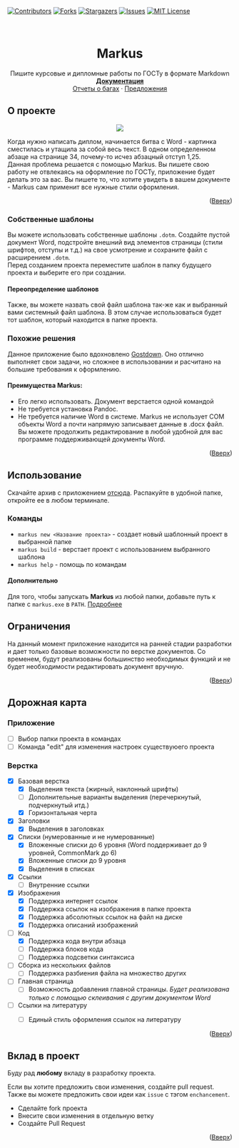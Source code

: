 <a name="document_top"></a>

[![Contributors][contributors-shield]][contributors-url]
[![Forks][forks-shield]][forks-url]
[![Stargazers][stars-shield]][stars-url]
[![Issues][issues-shield]][issues-url]
[![MIT License][license-shield]][license-url]

<br />
<div align="center">
  <!--
  <a href="https://github.com/Cregennan/Markus">
    <img src="https://sun9-40.userapi.com/impg/C-lp8-7sgsZgA7Cs446NSjbwOk36cnhwy6vhPg/Wk1S23QoHdI.jpg?size=1200x738&quality=96&sign=726dd49d5111605b4b17fa4daa6bc82d&type=album" alt="Logo" height="80">
  </a>-->

  <h1 align="center">Markus</h3>

  <p align="center">
    Пишите курсовые и дипломные работы по ГОСТу в формате Markdown
    <br />
    <a href="https://github.com/Cregennan/Markus/wiki"><strong>Документация</strong></a>
    <br />
    <a href="https://github.com/Cregennan/Markus/issues">Отчеты о багах</a>
    ·
    <a href="https://github.com/Cregennan/Markus/labels/enhancement">Предложения</a>
  </p>
</div>


## О проекте

<p align="center"><img src="https://sun9-48.userapi.com/impg/lCr0CN_7JuIVd7BE6yAbgVGwzs8yGoL8mesMaA/tXqgnd3Lcis.jpg?size=397x149&quality=96&sign=0b8ead6e71c8053d5cbba00373c6f1d6&type=album" /></p>

Когда нужно написать диплом, начинается битва с Word - картинка сместилась и утащила за собой весь текст. В одном определенном абзаце на странице 34, почему-то исчез абзацный отступ 1,25.<br/>
Данная проблема решается с помощью Markus. Вы пишете свою работу не отвлекаясь на оформление по ГОСТу, приложение будет делать это за вас. 
Вы пишете то, что хотите увидеть в вашем документе - Markus сам применит все нужные стили оформления.

<p align="right">(<a href="#document_top">Вверх</a>)</p>


### Собственные шаблоны
Вы можете использовать собственные шаблоны `.dotm`. Создайте пустой документ Word, подстройте внешний вид элементов страницы (стили шрифтов, отступы и т.д.) на свое усмотрение и сохраните файл с расширением `.dotm`. <br/> Перед созданием проекта переместите шаблон в папку будущего проекта и выберите его при создании.

#### Переопределение шаблонов
Также, вы можете назвать свой файл шаблона так-же как и выбранный вами системный файл шаблона. В этом случае использоваться будет тот шаблон, который находится в папке проекта.

### Похожие решения
Данное приложение было вдохновлено [Gostdown](https://gitlab.iaaras.ru/iaaras/gostdown). Оно отлично выполняет свои задачи, но сложнее в использовании и расчитано на большие требования к оформлению. 
#### Преимущества Markus:
- Его легко использовать. Документ верстается одной командой
- Не требуется установка Pandoc.
- Не требуется наличие Word в системе. Markus не использует COM объекты Word а почти напрямую записывает данные в .docx файл. Вы можете продолжить редактирование в любой удобной для вас программе поддерживающей документы Word.

<p align="right">(<a href="#document_top">Вверх</a>)</p>

## Использование
Скачайте архив с приложением [отсюда](https://github.com/Cregennan/Markus/releases/latest). 
Распакуйте в удобной папке, откройте ее в любом терминале.

### Команды
- `markus new <Название проекта>` - создает новый шаблонный проект в выбранной папке
- `markus build` - верстает проект с использованием выбранного шаблона
- `markus help` - помощь по командам


#### Дополнительно
Для того, чтобы запускать **Markus** из любой папки, добавьте путь к папке с `markus.exe` в `PATH`. [Подробнее](https://learn.microsoft.com/ru-ru/previous-versions/office/developer/sharepoint-2010/ee537574(v=office.14))


## Ограничения
На данный момент приложение находится на ранней стадии разработки и дает только базовые возможности по верстке документов. Со временем, будут реализованы большинство необходимых функций и не будет необходимости редактировать документ вручную.

<p align="right">(<a href="#document_top">Вверх</a>)</p>

## Дорожная карта

### Приложение

- [ ] Выбор папки проекта в командах
- [ ] Команда "edit" для изменения настроек существуюего проекта

### Верстка

- [x] Базовая верстка
  - [x] Выделения текста (жирный, наклонный шрифты)
  - [ ] Дополнительные варианты выделения (перечеркнутый, подчеркнутый итд.)
  - [x] Горизонтальная черта
- [x] Заголовки
  - [x] Выделения в заголовках
- [x] Списки (нумерованные и не нумерованные)
  - [x] Вложенные списки до 6 уровня (Word поддерживает до 9 уровней, CommonMark до 6)
  - [x] Вложенные списки до 9 уровня
  - [x] Выделения в списках
- [x] Ссылки
  - [ ] Внутренние ссылки
- [x] Изображения
  - [x] Поддержка интернет ссылок
  - [x] Поддержка ссылок на изображения в папке проекта
  - [x] Поддержка абсолютных ссылок на файл на диске
  - [x] Поддержка описаний изображений
- [ ] Код
  - [x] Поддержка кода внутри абзаца
  - [ ] Поддержка блоков кода
  - [ ] Поддержка подсветки синтаксиса
- [ ] Сборка из нескольких файлов
  - [ ] Поддержка разбиения файла на множество других
- [ ] Главная страница
  - [ ] Возможность добавления главной страницы. *Будет реализована только с помощью склеивания с другим документом Word*
- [ ] Ссылки на литературу
  - [ ] Единый стиль оформления ссылок на литературу



<p align="right">(<a href="#document_top">Вверх</a>)</p>

## Вклад в проект

Буду рад **любому** вкладу в разработку проекта.

Если вы хотите предложить свои изменения, создайте pull request. Также вы можете предложить свои идеи как `issue` с тэгом `enchancement`.

- Сделайте fork проекта
- Внесите свои изменения в отдельную ветку
- Создайте Pull Request

<p align="right">(<a href="#document_top">Вверх</a>)</p>

[markus-screenshot]: https://sun9-48.userapi.com/impg/lCr0CN_7JuIVd7BE6yAbgVGwzs8yGoL8mesMaA/tXqgnd3Lcis.jpg?size=397x149&quality=96&sign=0b8ead6e71c8053d5cbba00373c6f1d6&type=album
[contributors-shield]: https://img.shields.io/github/contributors/Cregennan/Markus.svg?style=plastic
[contributors-url]: https://github.com/Cregennan/Markus/graphs/contributors
[forks-shield]: https://img.shields.io/github/forks/Cregennan/Markus.svg?style=plastic
[forks-url]: https://github.com/Cregennan/Markus/network/members
[stars-shield]: https://img.shields.io/github/stars/Cregennan/Markus.svg?style=plastic
[stars-url]: https://github.com/Cregennan/Markus/stargazers
[issues-shield]: https://img.shields.io/github/issues/Cregennan/Markus.svg?style=plastic
[issues-url]: https://github.com/Cregennan/Markus/issues
[license-shield]: https://img.shields.io/github/license/Cregennan/Markus.svg?style=plastic
[license-url]: https://github.com/Cregennan/Markus/blob/master/LICENSE.txt
